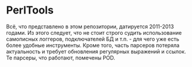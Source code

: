 # PerlTools

Всё, что представлено в этом репозитории, датируется 2011-2013 годами.
Из этого следует, что не стоит строго судить использование самописных логгеров, подключателей БД и т.п. - для чего уже есть более удобные инструменты.
Кроме того, часть парсеров потеряла актуальность и требует обновления регулярных выражений и ссылок. Те парсеры, что работают, помечены POD.
